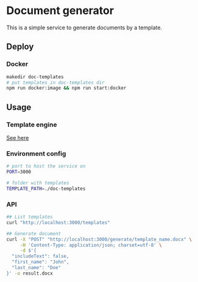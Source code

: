 # Document generator

This is a simple service to generate documents by a template.

## Deploy

### Docker

```bash
makedir doc-templates
# put templates in doc-templates dir
npm run docker:image && npm run start:docker
```

## Usage

### Template engine

[See here](https://docxtemplater.com/docs/tag-types/)

### Environment config

```bash
# port to host the service on
PORT=3000

# folder with templates
TEMPLATE_PATH=./doc-templates
```

### API

```bash
## List templates
curl "http://localhost:3000/templates"

## Generate document
curl -X "POST" "http://localhost:3000/generate/template_name.docx" \
     -H 'Content-Type: application/json; charset=utf-8' \
     -d $'{
  "includeText": false,
  "first_name": "John",
  "last_name": "Doe"
}' -o result.docx
```
